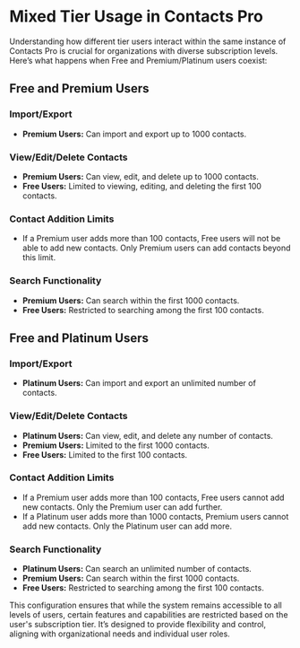 # Mixed Tier Usage in Contacts Pro

Understanding how different tier users interact within the same instance of Contacts Pro is crucial for organizations with diverse subscription levels. Here’s what happens when Free and Premium/Platinum users coexist:

## Free and Premium Users

### Import/Export

- **Premium Users:** Can import and export up to 1000 contacts.

### View/Edit/Delete Contacts

- **Premium Users:** Can view, edit, and delete up to 1000 contacts.
- **Free Users:** Limited to viewing, editing, and deleting the first 100 contacts.

### Contact Addition Limits

- If a Premium user adds more than 100 contacts, Free users will not be able to add new contacts. Only Premium users can add contacts beyond this limit.

### Search Functionality

- **Premium Users:** Can search within the first 1000 contacts.
- **Free Users:** Restricted to searching among the first 100 contacts.

## Free and Platinum Users

### Import/Export

- **Platinum Users:** Can import and export an unlimited number of contacts.

### View/Edit/Delete Contacts

- **Platinum Users:** Can view, edit, and delete any number of contacts.
- **Premium Users:** Limited to the first 1000 contacts.
- **Free Users:** Limited to the first 100 contacts.

### Contact Addition Limits

- If a Premium user adds more than 100 contacts, Free users cannot add new contacts. Only the Premium user can add further.
- If a Platinum user adds more than 1000 contacts, Premium users cannot add new contacts. Only the Platinum user can add more.

### Search Functionality

- **Platinum Users:** Can search an unlimited number of contacts.
- **Premium Users:** Can search within the first 1000 contacts.
- **Free Users:** Restricted to searching among the first 100 contacts.

This configuration ensures that while the system remains accessible to all levels of users, certain features and capabilities are restricted based on the user's subscription tier. It’s designed to provide flexibility and control, aligning with organizational needs and individual user roles.
